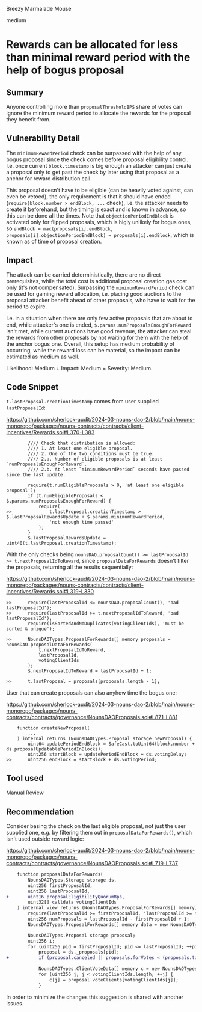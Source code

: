 Breezy Marmalade Mouse

medium

# Rewards can be allocated for less than minimal reward period with the help of bogus proposal

## Summary

Anyone controlling more than `proposalThresholdBPS` share of votes can ignore the minimum reward period to allocate the rewards for the proposal they benefit from.

## Vulnerability Detail

The `minimumRewardPeriod` check can be surpassed with the help of any bogus proposal since the check comes before proposal eligibility control. I.e. once current `block.timestamp` is big enough an attacker can just create a proposal only to get past the check by later using that proposal as a anchor for reward distribution call.

This proposal doesn't have to be eligible (can be heavily voted against, can even be vetoed), the only requirement is that it should have ended (`require(block.number > endBlock, ...` check), i.e. the attacker needs to create it beforehand, but the timing is exact and is known in advance, so this can be done all the times. Note that `objectionPeriodEndBlock` is activated only for flipped proposals, which is higly unlikely for bogus ones, so `endBlock = max(proposals[i].endBlock, proposals[i].objectionPeriodEndBlock) = proposals[i].endBlock`, which is known as of time of proposal creation.

## Impact

The attack can be carried deterministically, there are no direct prerequisites, while the total cost is additional proposal creation gas cost only (it's not compensated). Surpassing the `minimumRewardPeriod` check can be used for gaming reward allocation, i.e. placing good auctions to the proposal attacker benefit ahead of other proposals, who have to wait for the period to expire.

I.e. in a situation when there are only few active proposals that are about to end, while attacker's one is ended, `$.params.numProposalsEnoughForReward` isn't met, while current auctions have good revenue, the attacker can steal the rewards from other proposals by not waiting for them with the help of the anchor bogus one. Overall, this setup has medium probability of occurring, while the reward loss can be material, so the impact can be estimated as medium as well.

Likelihood: Medium + Impact: Medium = Severity: Medium.

## Code Snippet

`t.lastProposal.creationTimestamp` comes from user supplied `lastProposalId`:

https://github.com/sherlock-audit/2024-03-nouns-dao-2/blob/main/nouns-monorepo/packages/nouns-contracts/contracts/client-incentives/Rewards.sol#L370-L383

```solidity
        //// Check that distribution is allowed:
        //// 1. At least one eligible proposal.
        //// 2. One of the two conditions must be true:
        //// 2.a. Number of eligible proposals is at least `numProposalsEnoughForReward`.
        //// 2.b. At least `minimumRewardPeriod` seconds have passed since the last update.

        require(t.numEligibleProposals > 0, 'at least one eligible proposal');
        if (t.numEligibleProposals < $.params.numProposalsEnoughForReward) {
            require(
>>              t.lastProposal.creationTimestamp > $.lastProposalRewardsUpdate + $.params.minimumRewardPeriod,
                'not enough time passed'
            );
        }
        $.lastProposalRewardsUpdate = uint40(t.lastProposal.creationTimestamp);
```

With the only checks being `nounsDAO.proposalCount() >= lastProposalId >= t.nextProposalIdToReward`, since `proposalDataForRewards` doesn't filter the proposals, returning all the results sequentially:

https://github.com/sherlock-audit/2024-03-nouns-dao-2/blob/main/nouns-monorepo/packages/nouns-contracts/contracts/client-incentives/Rewards.sol#L319-L330

```solidity
>>      require(lastProposalId <= nounsDAO.proposalCount(), 'bad lastProposalId');
>>      require(lastProposalId >= t.nextProposalIdToReward, 'bad lastProposalId');
        require(isSortedAndNoDuplicates(votingClientIds), 'must be sorted & unique');

>>      NounsDAOTypes.ProposalForRewards[] memory proposals = nounsDAO.proposalDataForRewards(
            t.nextProposalIdToReward,
            lastProposalId,
            votingClientIds
        );
        $.nextProposalIdToReward = lastProposalId + 1;

>>      t.lastProposal = proposals[proposals.length - 1];
```

User that can create proposals can also anyhow time the bogus one:

https://github.com/sherlock-audit/2024-03-nouns-dao-2/blob/main/nouns-monorepo/packages/nouns-contracts/contracts/governance/NounsDAOProposals.sol#L871-L881

```solidity
    function createNewProposal(
        ...
    ) internal returns (NounsDAOTypes.Proposal storage newProposal) {
        uint64 updatePeriodEndBlock = SafeCast.toUint64(block.number + ds.proposalUpdatablePeriodInBlocks);
        uint256 startBlock = updatePeriodEndBlock + ds.votingDelay;
>>      uint256 endBlock = startBlock + ds.votingPeriod;
```

## Tool used

Manual Review

## Recommendation

Consider basing the check on the last eligible proposal, not just the user supplied one, e.g. by filtering them out in `proposalDataForRewards()`, which isn't used outside reward logic:

https://github.com/sherlock-audit/2024-03-nouns-dao-2/blob/main/nouns-monorepo/packages/nouns-contracts/contracts/governance/NounsDAOProposals.sol#L719-L737

```diff
    function proposalDataForRewards(
        NounsDAOTypes.Storage storage ds,
        uint256 firstProposalId,
        uint256 lastProposalId,
+       uint16 proposalEligibilityQuorumBps,
        uint32[] calldata votingClientIds
    ) internal view returns (NounsDAOTypes.ProposalForRewards[] memory) {
        require(lastProposalId >= firstProposalId, 'lastProposalId >= firstProposalId');
        uint256 numProposals = lastProposalId - firstProposalId + 1;
        NounsDAOTypes.ProposalForRewards[] memory data = new NounsDAOTypes.ProposalForRewards[](numProposals);

        NounsDAOTypes.Proposal storage proposal;
        uint256 i;
        for (uint256 pid = firstProposalId; pid <= lastProposalId; ++pid) {
            proposal = ds._proposals[pid];
+           if (proposal.canceled || proposals.forVotes < (proposals.totalSupply * proposalEligibilityQuorumBps) / 10_000) continue;

            NounsDAOTypes.ClientVoteData[] memory c = new NounsDAOTypes.ClientVoteData[](votingClientIds.length);
            for (uint256 j; j < votingClientIds.length; ++j) {
                c[j] = proposal.voteClients[votingClientIds[j]];
            }
```

In order to minimize the changes this suggestion is shared with another issues.